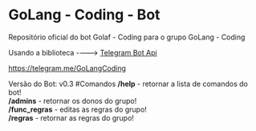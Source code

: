 # GoLang - Coding - Bot
Repositório oficial do bot Golaf - Coding para o grupo GoLang - Coding<p>
Usando a biblioteca ----> <a href="https://github.com/go-telegram-bot-api/telegram-bot-api">Telegram Bot Api</a><p>
https://telegram.me/GoLangCoding<p>
Versão do Bot: v0.3 
#Comandos
<b>/help</b> - retornar a lista de comandos do bot!<br>
<b>/admins</b> - retornar os donos do grupo!<br>
<b>/func_regras</b> - editas as regras do grupo!<br>
<b>/regras</b> - retornar as regras do grupo!<br>
